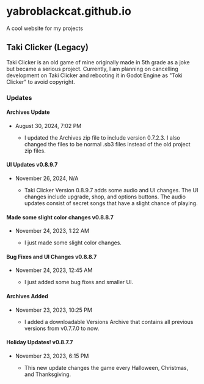 # yabroblackcat.github.io
A cool website for my projects

## Taki Clicker (Legacy)
Taki Clicker is an old game of mine originally made in 5th grade as a joke but became a serious project.
Currently, I am planning on cancelling development on Taki Clicker and rebooting it in Godot Engine as "Toki Clicker" to avoid copyright.
### Updates

#### Archives Update
 - ​August 30, 2024, 7:02 PM

   - I updated the Archives zip file to include version 0.7.2.3. I also changed the files to be normal .sb3 files instead of the old project zip files.

#### UI Updates v0.8.9.7
 - November 26, 2024, N/A
   
   - Taki Clicker Version 0.8.9.7 adds some audio and UI changes. The UI changes include upgrade, shop, and options buttons. The audio updates consist of  secret songs that have a slight chance of playing.

#### Made some slight color changes v0.8.8.7
 - November 24, 2023, 1:22 AM

   - I just made some slight color changes.

#### Bug Fixes and UI Changes v0.8.8.7
 - November 24, 2023, 12:45 AM

   - I just added some bug fixes and smaller UI.

#### Archives Added
 - November 23, 2023, 10:25 PM

   - I added a downloadable Versions Archive that contains all previous versions from v0.7.7.0 to now.

#### Holiday Updates! v0.8.7.7
 - November 23, 2023, 6:15 PM

   - This new update changes the game every Halloween, Christmas, and Thanksgiving.

